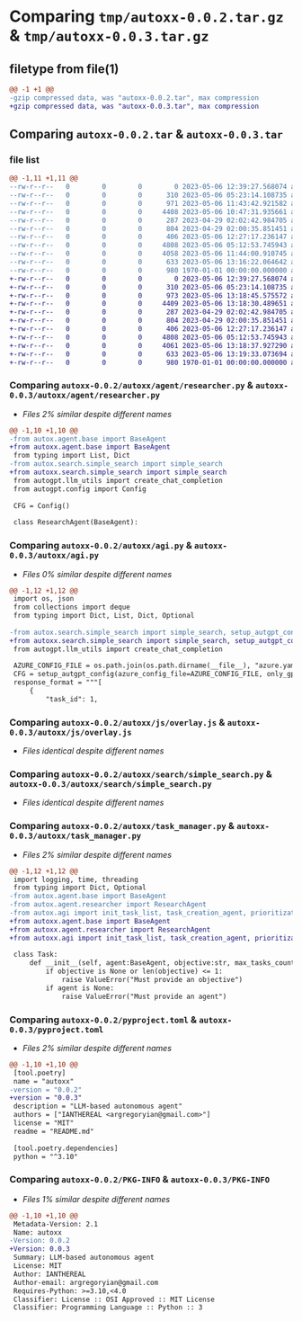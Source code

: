# Comparing `tmp/autoxx-0.0.2.tar.gz` & `tmp/autoxx-0.0.3.tar.gz`

## filetype from file(1)

```diff
@@ -1 +1 @@
-gzip compressed data, was "autoxx-0.0.2.tar", max compression
+gzip compressed data, was "autoxx-0.0.3.tar", max compression
```

## Comparing `autoxx-0.0.2.tar` & `autoxx-0.0.3.tar`

### file list

```diff
@@ -1,11 +1,11 @@
--rw-r--r--   0        0        0        0 2023-05-06 12:39:27.568074 autoxx-0.0.2/README.md
--rw-r--r--   0        0        0      310 2023-05-06 05:23:14.108735 autoxx-0.0.2/autoxx/agent/base.py
--rw-r--r--   0        0        0      971 2023-05-06 11:43:42.921582 autoxx-0.0.2/autoxx/agent/researcher.py
--rw-r--r--   0        0        0     4408 2023-05-06 10:47:31.935661 autoxx-0.0.2/autoxx/agi.py
--rw-r--r--   0        0        0      287 2023-04-29 02:02:42.984705 autoxx-0.0.2/autoxx/azure.yaml
--rw-r--r--   0        0        0      804 2023-04-29 02:00:35.851451 autoxx-0.0.2/autoxx/js/overlay.js
--rw-r--r--   0        0        0      406 2023-05-06 12:27:17.236147 autoxx-0.0.2/autoxx/requirements.txt
--rw-r--r--   0        0        0     4808 2023-05-06 05:12:53.745943 autoxx-0.0.2/autoxx/search/simple_search.py
--rw-r--r--   0        0        0     4058 2023-05-06 11:44:00.910745 autoxx-0.0.2/autoxx/task_manager.py
--rw-r--r--   0        0        0      633 2023-05-06 13:16:22.064642 autoxx-0.0.2/pyproject.toml
--rw-r--r--   0        0        0      980 1970-01-01 00:00:00.000000 autoxx-0.0.2/PKG-INFO
+-rw-r--r--   0        0        0        0 2023-05-06 12:39:27.568074 autoxx-0.0.3/README.md
+-rw-r--r--   0        0        0      310 2023-05-06 05:23:14.108735 autoxx-0.0.3/autoxx/agent/base.py
+-rw-r--r--   0        0        0      973 2023-05-06 13:18:45.575572 autoxx-0.0.3/autoxx/agent/researcher.py
+-rw-r--r--   0        0        0     4409 2023-05-06 13:18:30.489651 autoxx-0.0.3/autoxx/agi.py
+-rw-r--r--   0        0        0      287 2023-04-29 02:02:42.984705 autoxx-0.0.3/autoxx/azure.yaml
+-rw-r--r--   0        0        0      804 2023-04-29 02:00:35.851451 autoxx-0.0.3/autoxx/js/overlay.js
+-rw-r--r--   0        0        0      406 2023-05-06 12:27:17.236147 autoxx-0.0.3/autoxx/requirements.txt
+-rw-r--r--   0        0        0     4808 2023-05-06 05:12:53.745943 autoxx-0.0.3/autoxx/search/simple_search.py
+-rw-r--r--   0        0        0     4061 2023-05-06 13:18:37.927290 autoxx-0.0.3/autoxx/task_manager.py
+-rw-r--r--   0        0        0      633 2023-05-06 13:19:33.073694 autoxx-0.0.3/pyproject.toml
+-rw-r--r--   0        0        0      980 1970-01-01 00:00:00.000000 autoxx-0.0.3/PKG-INFO
```

### Comparing `autoxx-0.0.2/autoxx/agent/researcher.py` & `autoxx-0.0.3/autoxx/agent/researcher.py`

 * *Files 2% similar despite different names*

```diff
@@ -1,10 +1,10 @@
-from autox.agent.base import BaseAgent
+from autoxx.agent.base import BaseAgent
 from typing import List, Dict
-from autox.search.simple_search import simple_search
+from autoxx.search.simple_search import simple_search
 from autogpt.llm_utils import create_chat_completion
 from autogpt.config import Config
 
 CFG = Config()
 
 class ResearchAgent(BaseAgent):
```

### Comparing `autoxx-0.0.2/autoxx/agi.py` & `autoxx-0.0.3/autoxx/agi.py`

 * *Files 0% similar despite different names*

```diff
@@ -1,12 +1,12 @@
 import os, json
 from collections import deque
 from typing import Dict, List, Dict, Optional
 
-from autox.search.simple_search import simple_search, setup_autgpt_config
+from autoxx.search.simple_search import simple_search, setup_autgpt_config
 from autogpt.llm_utils import create_chat_completion
 
 AZURE_CONFIG_FILE = os.path.join(os.path.dirname(__file__), "azure.yaml")
 CFG = setup_autgpt_config(azure_config_file=AZURE_CONFIG_FILE, only_gpt4=True, debug=True)
 response_format = """[
     {
         "task_id": 1,
```

### Comparing `autoxx-0.0.2/autoxx/js/overlay.js` & `autoxx-0.0.3/autoxx/js/overlay.js`

 * *Files identical despite different names*

### Comparing `autoxx-0.0.2/autoxx/search/simple_search.py` & `autoxx-0.0.3/autoxx/search/simple_search.py`

 * *Files identical despite different names*

### Comparing `autoxx-0.0.2/autoxx/task_manager.py` & `autoxx-0.0.3/autoxx/task_manager.py`

 * *Files 2% similar despite different names*

```diff
@@ -1,12 +1,12 @@
 import logging, time, threading
 from typing import Dict, Optional
-from autox.agent.base import BaseAgent
-from autox.agent.researcher import ResearchAgent
-from autox.agi import init_task_list, task_creation_agent, prioritization_agent
+from autoxx.agent.base import BaseAgent
+from autoxx.agent.researcher import ResearchAgent
+from autoxx.agi import init_task_list, task_creation_agent, prioritization_agent
 
 class Task:
     def __init__(self, agent:BaseAgent, objective:str, max_tasks_count: Optional[int] = 3):
         if objective is None or len(objective) <= 1:  
             raise ValueError("Must provide an objective")  
         if agent is None:  
             raise ValueError("Must provide an agent")
```

### Comparing `autoxx-0.0.2/pyproject.toml` & `autoxx-0.0.3/pyproject.toml`

 * *Files 2% similar despite different names*

```diff
@@ -1,10 +1,10 @@
 [tool.poetry]
 name = "autoxx"
-version = "0.0.2"
+version = "0.0.3"
 description = "LLM-based autonomous agent"
 authors = ["IANTHEREAL <argregoryian@gmail.com>"]
 license = "MIT"
 readme = "README.md"
 
 [tool.poetry.dependencies]
 python = "^3.10"
```

### Comparing `autoxx-0.0.2/PKG-INFO` & `autoxx-0.0.3/PKG-INFO`

 * *Files 1% similar despite different names*

```diff
@@ -1,10 +1,10 @@
 Metadata-Version: 2.1
 Name: autoxx
-Version: 0.0.2
+Version: 0.0.3
 Summary: LLM-based autonomous agent
 License: MIT
 Author: IANTHEREAL
 Author-email: argregoryian@gmail.com
 Requires-Python: >=3.10,<4.0
 Classifier: License :: OSI Approved :: MIT License
 Classifier: Programming Language :: Python :: 3
```

